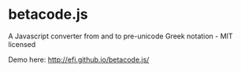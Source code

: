 betacode.js
===========

A Javascript converter from and to pre-unicode Greek notation - MIT licensed

Demo here: http://efi.github.io/betacode.js/

